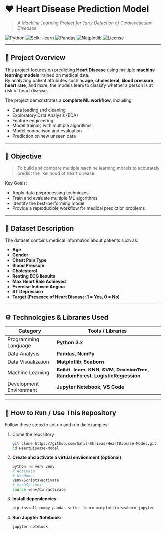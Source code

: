# ❤️ Heart Disease Prediction Model  
> *A Machine Learning Project for Early Detection of Cardiovascular Diseases*

![Python](https://img.shields.io/badge/Python-3.9+-blue?logo=python)
![Scikit-learn](https://img.shields.io/badge/Machine%20Learning-Scikit--Learn-orange?logo=scikit-learn)
![Pandas](https://img.shields.io/badge/Data%20Analysis-Pandas%20%7C%20NumPy-green?logo=pandas)
![Matplotlib](https://img.shields.io/badge/Visualization-Matplotlib%20%7C%20Seaborn-yellow)
![License](https://img.shields.io/badge/License-MIT-lightgrey)

---

## 🧠 Project Overview

This project focuses on predicting **Heart Disease** using multiple **machine learning models** trained on medical data.  
By analyzing patient attributes such as **age, cholesterol, blood pressure, heart rate**, and more, the models learn to classify whether a person is at risk of heart disease.

The project demonstrates a **complete ML workflow**, including:
- Data loading and cleaning  
- Exploratory Data Analysis (EDA)  
- Feature engineering  
- Model training with multiple algorithms  
- Model comparison and evaluation  
- Prediction on new unseen data  

---

## 🎯 Objective

> To build and compare multiple machine learning models to accurately predict the likelihood of heart disease.

Key Goals:
- Apply data preprocessing techniques  
- Train and evaluate multiple ML algorithms  
- Identify the best-performing model  
- Provide a reproducible workflow for medical prediction problems  

---

## 🧾 Dataset Description

The dataset contains medical information about patients such as:
- **Age**
- **Gender**
- **Chest Pain Type**
- **Blood Pressure**
- **Cholesterol**
- **Resting ECG Results**
- **Max Heart Rate Achieved**
- **Exercise Induced Angina**
- **ST Depression**
- **Target (Presence of Heart Disease: 1 = Yes, 0 = No)**

---

## ⚙️ Technologies & Libraries Used

| Category | Tools / Libraries |
|-----------|------------------|
| Programming Language | **Python 3.x** |
| Data Analysis | **Pandas**, **NumPy** |
| Data Visualization | **Matplotlib**, **Seaborn** |
| Machine Learning | **Scikit-learn**, **KNN**, **SVM**, **DecisionTree**, **RandomForest**, **LogisticRegression** |
| Development Environment | **Jupyter Notebook**, **VS Code** |

---

## 🚀 How to Run / Use This Repository

Follow these steps to set up and run the examples:

1. Clone the repository  
   ```bash
   git clone https://github.com/Sahil-Shrivas/HeartDisease-Model.git
   cd HeartDisease-Model

2. **Create and activate a virtual environment (optional)**
   ```bash
   python -m venv venv
   # Activate
   # Windows:
   venv\Scripts\activate
   # macOS/Linux:
   source venv/bin/activate

3. **Install dependencies:**
    ```bash
   pip install numpy pandas scikit-learn matplotlib seaborn jupyter

4. **Run Jupyter Notebook:**
   ```bash
   jupyter notebook



